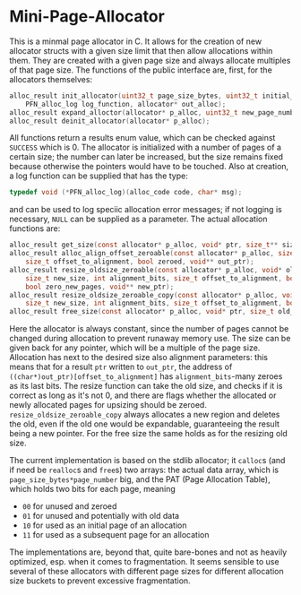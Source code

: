 # Mini-Page-Allocator

This is a minmal page allocator in C. It allows for the creation of new allocator structs with a given size limit that then allow allocations within them. They are created with a given page size and always allocate multiples of that page size. The functions of the public interface are, first, for the allocators themselves:

```c
alloc_result init_allocator(uint32_t page_size_bytes, uint32_t initial_page_number,
    PFN_alloc_log log_function, allocator* out_alloc);
alloc_result expand_alloctor(allocator* p_alloc, uint32_t new_page_number);
alloc_result deinit_allocator(allocator* p_alloc);
```

All functions return a results enum value, which can be checked against `SUCCESS` which is 0. The allocator is initialized with a number of pages of a certain size; the number can later be increased, but the size remains fixed because otherwise the pointers would have to be touched. Also at creation, a log function can be supplied that has the type:

```c
typedef void (*PFN_alloc_log)(alloc_code code, char* msg);
```

and can be used to log speciic allocation error messages; if not logging is necessary, `NULL` can be supplied as a parameter. The actual allocation functions are:

```c
alloc_result get_size(const allocator* p_alloc, void* ptr, size_t** size);
alloc_result alloc_align_offset_zeroable(const allocator* p_alloc, size_t size, int alignment_bits,
    size_t offset_to_alignment, bool zeroed, void** out_ptr);
alloc_result resize_oldsize_zeroable(const allocator* p_alloc, void* old_ptr, size_t old_size,
    size_t new_size, int alignment_bits, size_t offset_to_alignment, bool allow_new_alignment,
    bool zero_new_pages, void** new_ptr);
alloc_result resize_oldsize_zeroable_copy(const allocator* p_alloc, void* old_ptr, size_t old_size,
    size_t new_size, int alignment_bits, size_t offset_to_alignment, bool zero_new_pages, void** new_ptr);
alloc_result free_size(const allocator* p_alloc, void* ptr, size_t old_size);
```

Here the allocator is always constant, since the number of pages cannot be changed during allocation to prevent runaway memory use. The size can be given back for any pointer, which will be a multiple of the page size. Allocation has next to the desired size also alignment parameters: this means that for a result `ptr` written to `out_ptr`, the address of `((char*)out_ptr)[offset_to_alignment]` has `alignment_bits`-many zeroes as its last bits. The resize function can take the old size, and checks if it is correct as long as it's not 0, and there are flags whether the allocated or newly allocated pages for upsizing should be zeroed. `resize_oldsize_zeroable_copy` always allocates a new region and deletes the old, even if the old one would be expandable, guaranteeing the result being a new pointer. For the free size the same holds as for the resizing old size.

The current implementation is based on the stdlib allocator; it `calloc`s (and if need be `realloc`s and `free`s) two arrays: the actual data array, which is  `page_size_bytes*page_number` big, and the PAT (Page Allocation Table), which holds two bits for each page, meaning

- `00` for unused and zeroed
- `01` for unused and potentially with old data
- `10` for used as an initial page of an allocation
- `11` for used as a subsequent page for an allocation

The implementations are, beyond that, quite bare-bones and not as heavily optimized, esp. when it comes to fragmentation. It seems sensible to use several of these allocators with different page sizes for different allocation size buckets to prevent excessive fragmentation.

